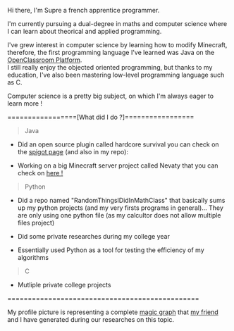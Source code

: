Hi there, I'm Supre a french apprentice programmer. 

I'm currently pursuing a dual-degree in maths and computer science where I can learn about theorical and applied programming.

I've grew interest in computer science by learning how to modify Minecraft, therefore, the first programming language I've learned was Java on the [OpenClassroom Platform](https://openclassrooms.com/f).  
I still really enjoy the objected oriented programming, but thanks to my education, I've also been mastering low-level programming language such as C.

Computer science is a pretty big subject, on which I'm always eager to learn more !

=================[What did I do ?]=================

> Java 

- Did an open source plugin called hardcore survival you can check on the [spigot page](https://www.spigotmc.org/resources/hardcore-survival.91405/) (and also in my repo):


- Working on a big Minecraft server project called Nevaty that you can check on [here !](https://nevaty.fr)

> Python

- Did a repo named "RandomThingsIDidInMathClass" that basically sums up my python projects (and my very firsts programs in general)... They are only using one python file 
(as my calcultor does not allow multiple files project)

- Did some private researches during my college year

- Essentially used Python as a tool for testing the efficiency of my algorithms 

> C

- Mutliple private college projects

===============================================

My profile picture is representing a complete [magic graph](https://en.wikipedia.org/wiki/Magic_graph) that [my friend](https://github.com/Khanot) and I have generated during our researches on this topic.
